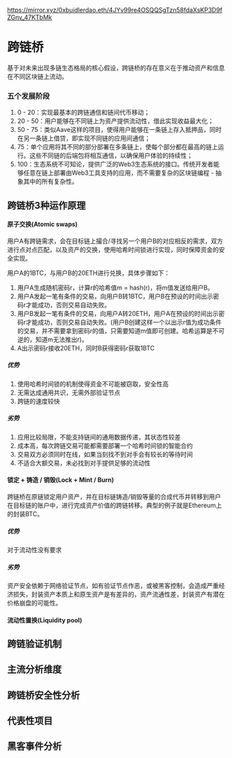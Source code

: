https://mirror.xyz/0xbuidlerdao.eth/4JYv99re4OSQQSgTzn58fdaXsKP3D9fZGnv_47KTbMk

# 跨链桥

基于对未来出现多链生态格局的核心假设，跨链桥的存在意义在于推动资产和信息在不同区块链上流动。

### 五个发展阶段

1. 0 - 20：实现最基本的跨链通信和链间代币移动；
2. 20 - 50：用户能够在不同链上为资产提供流动性，借此实现收益最大化；
3. 50 - 75：类似Aave这样的项目，使得用户能够在一条链上存入抵押品，同时在另一条链上借贷，即实现不同链的应用间通信；
4. 75：单个应用将其不同的部分部署在多条链上，使每个部分都在最高的链上运行。这些不同链的后端包将相互通信，以确保用户体验的持续性；
5. 100：生态系统不可知论，提供广泛的Web3生态系统的接口。传统开发者能够任意在链上部署由Web3工具支持的应用，而不需要复杂的区块链编程 - 抽象其中的所有复杂性。



## 跨链桥3种运作原理

#### **原子交换(Atomic swaps)**

用户A有跨链需求，会在目标链上撮合/寻找另一个用户B的对应相反的需求，双方进行点对点匹配，以及资产的交换，使用哈希时间锁进行实现，同时保障资金的安全实现。

用户A的1BTC，与用户B的20ETH进行兑换，具体步骤如下：

1. 用户A生成随机密码r，计算r的哈希值m = hash(r)，将m值发送给用户B。
2. 用户A发起一笔有条件的交易，向用户B转1BTC，用户B在预设的时间出示密码r才能成功，否则交易自动失败。
3. 用户B发起一笔有条件的交易，向用户A转20ETH，用户A在预设的时间出示密码r才能成功，否则交易自动失败。(用户B创建这样一个以出示r值为成功条件的交易，并不需要拿到密码r的值，只需要知道m值即可创建。哈希运算是不可逆的，知道m无法推出r)。
4. A出示密码r接收20ETH，同时B获得密码r获取1BTC

##### 优势

1. 使用哈希时间锁的机制使得资金不可能被窃取，安全性高
2. 无需达成通用共识，无需外部验证节点
3. 跨链的速度较快

##### 劣势

1. 应用比较局限，不能支持链间的通用数据传递，其状态性较差
2. 成本高，每次跨链交易可能都需要部署一个哈希时间锁的智能合约
3. 交易双方必须同时在线，如果当刻找不到对手会有较长的等待时间
4. 不适合大额交易，未必找到对手提供足够的流动性

#### **锁定 + 铸造 / 销毁(Lock + Mint / Burn)**

跨链桥在原链锁定用户资产，并在目标链铸造/销毁等量的合成代币并转移到用户在目标链的账户中，进行完成资产价值的跨链转移。典型的例子就是Ethereum上的封装BTC。

##### 优势

对于流动性没有要求

##### 劣势

资产安全依赖于网络验证节点，如有验证节点作恶，或被黑客控制，会造成严重经济损失，封装资产本质上和原生资产是有差异的，资产流通性差，封装资产有潜在价格崩盘的可能性。

#### **流动性置换(Liquidity pool)**



## 跨链验证机制





## 主流分析维度





## 跨链桥安全性分析





## 代表性项目





## 黑客事件分析



